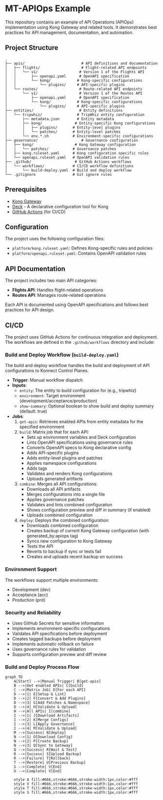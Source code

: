 # MT-APIOps Example

This repository contains an example of API Operations (APIOps) implementation using Kong Gateway and related tools. It demonstrates best practices for API management, documentation, and automation.

## Project Structure

```
.
├── apis/                          # API definitions and documentation
│   ├── flights/                   # Flight-related API endpoints
│   │   └── v1/                   # Version 1 of the Flights API
│   │       ├── openapi.yaml      # OpenAPI specification
│   │       └── kong/            # Kong-specific configurations
│   │           └── plugins/     # API-specific plugins
│   └── routes/                   # Route-related API endpoints
│       └── v1/                   # Version 1 of the Routes API
│           ├── openapi.yaml      # OpenAPI specification
│           └── kong/            # Kong-specific configurations
│               └── plugins/     # API-specific plugins
├── entities/                     # Entity definitions
│   └── tripwhiz/                # TripWhiz entity configuration
│       ├── metadata.json        # Entity metadata
│       ├── kong/               # Entity-specific Kong configurations
│       │   ├── plugins/       # Entity-level plugins
│       │   └── patches/       # Entity-level patches
│       └── env.*.sh           # Environment-specific configurations
├── governance/                    # Governance configuration
│   ├── kong/                   # Kong Gateway configuration
│   │   └── patches/           # Governance patches
│   ├── kong.ruleset.yaml      # Kong configuration specific rules
│   └── openapi.ruleset.yaml   # OpenAPI validation rules
├── .github/                    # GitHub Actions workflows
│   └── workflows/             # CI/CD workflow definitions
│       └── build-deploy.yaml  # Build and deploy workflow
└── .gitignore                 # Git ignore rules
```

## Prerequisites

- [Kong Gateway](https://konghq.com/kong/)
- [Deck](https://github.com/Kong/deck) - A declarative configuration tool for Kong
- [GitHub Actions](https://github.com/features/actions) (for CI/CD)

## Configuration

The project uses the following configuration files:

- `platform/kong.ruleset.yaml`: Defines Kong-specific rules and policies
- `platform/openapi.ruleset.yaml`: Contains OpenAPI validation rules


## API Documentation

The project includes two main API categories:

- **Flights API**: Handles flight-related operations
- **Routes API**: Manages route-related operations

Each API is documented using OpenAPI specifications and follows best practices for API design.

## CI/CD

The project uses GitHub Actions for continuous integration and deployment. The workflows are defined in the `.github/workflows` directory and include:

### Build and Deploy Workflow (`build-deploy.yaml`)
The build and deploy workflow handles the build and deployment of API configurations to Konnect Control Planes.

- **Trigger**: Manual workflow dispatch
- **Inputs**:
  - `entity`: The entity to build configuration for (e.g., tripwhiz)
  - `environment`: Target environment (development/acceptance/production)
  - `show-summary`: Optional boolean to show build and deploy summary (default: true)
- **Jobs**:
  1. `get-apis`: Retrieves enabled APIs from entity metadata for the specified environment
  2. `build`: Matrix job that for each API:
     - Sets up environment variables and Deck configuration
     - Lints OpenAPI specifications using governance rules
     - Converts OpenAPI specs to Kong declarative config
     - Adds API-specific plugins
     - Adds entity-level plugins and patches
     - Applies namespace configurations
     - Adds tags
     - Validates and renders Kong configurations
     - Uploads generated artifacts
  3. `combine`: Merges all API configurations:
     - Downloads all API artifacts
     - Merges configurations into a single file
     - Applies governance patches
     - Validates and lints combined configuration
     - Shows configuration preview and diff in summary (if enabled)
     - Uploads combined configuration
  4. `deploy`: Deploys the combined configuration:
     - Downloads combined configuration
     - Creates backup of current Kong Gateway configuration (with generated_by:apiops tag)
     - Syncs new configuration to Kong Gateway
     - Tests the API
     - Reverts to backup if sync or tests fail
     - Creates and uploads recent backup on success

### Environment Support
The workflows support multiple environments:
- Development (dev)
- Acceptance (acc)
- Production (prd)

### Security and Reliability
- Uses GitHub Secrets for sensitive information
- Implements environment-specific configurations
- Validates API specifications before deployment
- Creates tagged backups before deployment
- Implements automatic rollback on failure
- Uses governance rules for validation
- Supports configuration preview and diff review

### Build and Deploy Process Flow
```mermaid
graph TD
    A[Start] -->|Manual Trigger| B[get-apis]
    B -->|Get enabled APIs| C[build]
    C -->|Matrix Job| D[For each API]
    D -->|1| E[Setup & Lint]
    D -->|2| F[Convert & Add Plugins]
    D -->|3| G[Add Patches & Namespace]
    D -->|4| H[Validate & Upload]
    H -->|All APIs| I[combine]
    I -->|1| J[Download Artifacts]
    I -->|2| K[Merge Configs]
    I -->|3| L[Apply Governance]
    I -->|4| M[Validate & Upload]
    M -->|Success| N[deploy]
    N -->|1| O[Download Config]
    N -->|2| P[Create Backup]
    N -->|3| Q[Sync to Gateway]
    Q -->|Success| R[Wait & Test]
    R -->|Success| S[Upload Backup]
    R -->|Failure| T[Rollback]
    T -->|Restore| U[Previous Backup]
    S -->|Complete| V[End]
    U -->|Complete| V[End]

    style A fill:#666,stroke:#666,stroke-width:1px,color:#fff
    style V fill:#666,stroke:#666,stroke-width:1px,color:#fff
    style T fill:#666,stroke:#666,stroke-width:1px,color:#fff
    style S fill:#666,stroke:#666,stroke-width:1px,color:#fff
```